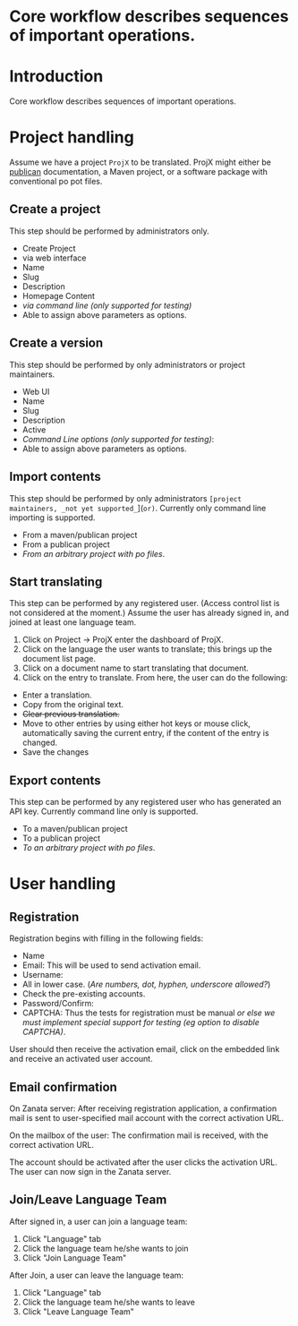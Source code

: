 # Core workflow describes sequences of important operations.

# Introduction

Core workflow describes sequences of important operations.

# Project handling

Assume we have a project <code>ProjX</code> to be translated.
ProjX might either be [publican](http://fedoraproject.org/wiki/DocsProject/Publican) documentation,
a Maven project, or a software package with conventional po pot files.

## Create a project

This step should be performed by administrators only.

- Create Project
- via web interface
- Name
- Slug
- Description
- Homepage Content
- *via command line (only supported for testing)*
- Able to assign above parameters as options.

## Create a version

This step should be performed by only administrators or project maintainers.
- Web UI
- Name
- Slug
- Description
- Active
- *Command Line options (only supported for testing)*:
- Able to assign above parameters as options.

## Import contents

This step should be performed by only administrators `[project maintainers, _not yet supported_`](`or)`.
Currently only command line importing is supported.

- From a maven/publican project
- From a publican project
- *From an arbitrary project with po files*.

## Start translating

This step can be performed by any registered user. (Access control list is not considered at the moment.)
Assume the user has already signed in, and joined at least one language team.

1. Click on Project -> ProjX enter the dashboard of ProjX.
1. Click on the language the user wants to translate; this brings up the document list page.
1. Click on a document name to start translating that document.
1. Click on the entry to translate. From here, the user can do the following:
- Enter a translation.
- Copy from the original text.
- ~~Clear previous translation.~~
- Move to other entries by using either hot keys or mouse click, automatically saving the current entry,
       if the content of the entry is changed.
- Save the changes
 

## Export contents

This step can be performed by any registered user who has generated an API key. Currently command line only is supported.
- To a maven/publican project
- To a publican project
- *To an arbitrary project with po files*.

# User handling

## Registration

Registration begins with filling in the following fields:
- Name
- Email: This will be used to send activation email.
- Username:
- All in lower case. (*Are numbers, dot, hyphen, underscore allowed?*)
- Check the pre-existing accounts.
- Password/Confirm:
- CAPTCHA: Thus the tests for registration must be manual *or else we must implement special support for testing (eg option to disable CAPTCHA)*.

User should then receive the activation email, click on the embedded link and receive an activated user account.

## Email confirmation

On Zanata server: After receiving registration application, 
a confirmation mail is sent to user-specified mail account
with the correct activation URL.

On the mailbox of the user: The confirmation mail is received,
with the correct activation URL.

The account should be activated after the user clicks the activation URL.
The user can now sign in the Zanata server.

## Join/Leave Language Team

After signed in, a user can join a language team:
1. Click "Language" tab
1. Click the language team he/she wants to join
1. Click "Join Language Team"

After Join, a user can leave the language team:
1. Click "Language" tab
1. Click the language team he/she wants to leave
1. Click "Leave Language Team"